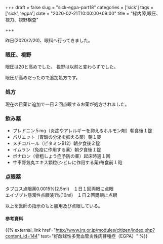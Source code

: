 +++
draft = false
slug = "sick-egpa-part18"
categories = ['sick']
tags = ['sick', 'egpa']
date = "2020-02-21T10:00:00+09:00"
title = "緑内障,眼圧、視力、視野検査"

+++

昨日(2020/2/20)、眼科へ行ってきました。

### 眼圧、視野
眼圧は20と高めでした。
視野は以前と変わらずでした。

<!--more-->

眼圧が高めだったので追加処方です。

### 処方

現在の目薬に追加で一日２回点眼するお薬が処方されました。

### 飲み薬
- プレドニン５mg（炎症やアレルギーを抑えるホルモン剤）朝食後１錠   
- パリエット（胃酸の分泌を抑える薬）朝１錠  
- メチコバール（ビタミンB12）朝夕食後２錠  
- イムラン（免疫に作用する薬）朝夕食後１錠  
- ボナロン（骨粗しょう症予防の薬）起床時週１回  
- 牛車腎気丸エキス顆粒(シビレに作用する薬)毎食前１砲

### 点眼薬
タプロス点眼薬0.0015%(2.5ml)　１日１回両眼に点眼  
エイゾプト懸濁性点眼液1%(10ml)　１日２回両眼に点眼

以上を医師の指示のもと服用及び点眼している。

#### 参考資料

{{% external_link href="http://www.jrs.or.jp/modules/citizen/index.php?content_id=144" text="好酸球性多発血管炎性肉芽種症（EGPA）" %}}
